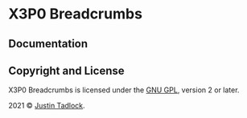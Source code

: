 # X3P0 Breadcrumbs

## Documentation

## Copyright and License

X3P0 Breadcrumbs is licensed under the [GNU GPL](http://www.gnu.org/licenses/old-licenses/gpl-2.0.html), version 2 or later.

2021 &copy; [Justin Tadlock](http://justintadlock.com).
